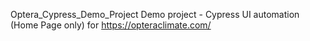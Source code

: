 Optera_Cypress_Demo_Project
Demo project - Cypress UI automation (Home Page only) for https://opteraclimate.com/
